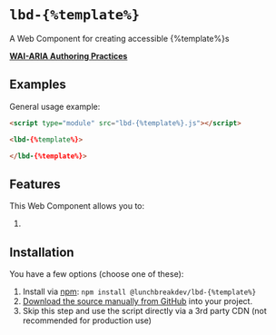 # `lbd-{%template%}`

A Web Component for creating accessible {%template%}s

**[WAI-ARIA Authoring Practices](https://www.w3.org/WAI/ARIA/apg/patterns/{%template%}/)**

## Examples

General usage example:

```html
<script type="module" src="lbd-{%template%}.js"></script>

<lbd-{%template%}>

</lbd-{%template%}>
```

## Features

This Web Component allows you to:

1.

## Installation

You have a few options (choose one of these):

1. Install via [npm](https://www.npmjs.com/package/@lunchbreakdev/lbd-{%template%}): `npm install @lunchbreakdev/lbd-{%template%}`
2. [Download the source manually from GitHub](https://github.com/lunchbreakdev/lbd-components/releases) into your project.
3. Skip this step and use the script directly via a 3rd party CDN (not recommended for production use)
